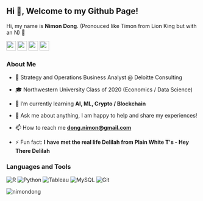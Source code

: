 ## Hi 👋, Welcome to my Github Page! 

Hi, my name is **Nimon Dong**. (Pronouced like Timon from Lion King but with an N) 🦁



<a href="https://bit.ly/3eFhBYf"><img src="https://img.shields.io/badge/resume-%230A0A0A.svg?&style=for-the-badge&logo=paper&logoColor=white" height=25></a> <a href="https://www.linkedin.com/in/nimondong"><img src="https://img.shields.io/badge/linkedin-%230077B5.svg?&style=for-the-badge&logo=linkedin&logoColor=white" height=25></a> <a href="https://www.instagram.com/nimon.dong/"><img src="https://img.shields.io/badge/instagram-%23E4405F.svg?&style=for-the-badge&logo=instagram&logoColor=white" height=25></a> <a href="https://open.spotify.com/user/nimon.dong?si=tuwJMr5_SjyAUZZbPM8cUA/"><img src="https://img.shields.io/badge/spotify-%231ED760.svg?&style=for-the-badge&logo=spotify&logoColor=white" height=25></a>

### About Me

- 💼 Strategy and Operations Business Analyst @ Deloitte Consulting

- 🎓 Northwestern University Class of 2020 (Economics / Data Science)

- 🌱 I’m currently learning **AI, ML, Crypto / Blockchain**

- 💬 Ask me about anything, I am happy to help and share my experiences!

- 📫 How to reach me **dong.nimon@gmail.com**

- ⚡ Fun fact: **I have met the real life Delilah from Plain White T's - Hey There Delilah**

### Languages and Tools

![R](https://img.shields.io/badge/-R-4AA4DE?style=flat-square&logo=R)
![Python](https://img.shields.io/badge/-Python-black?style=flat-square&logo=Python)
![Tableau](https://img.shields.io/badge/-Tableau-FF9E17?style=flat-square&logo=Tableau)
![MySQL](https://img.shields.io/badge/-MySQL-light-grey?style=flat-square&logo=mysql)
![Git](https://img.shields.io/badge/-Git-black?style=flat-square&logo=git)

<p> <img src="https://github-readme-stats.vercel.app/api?username=nimondong&show_icons=true" alt="nimondong" /> </p>